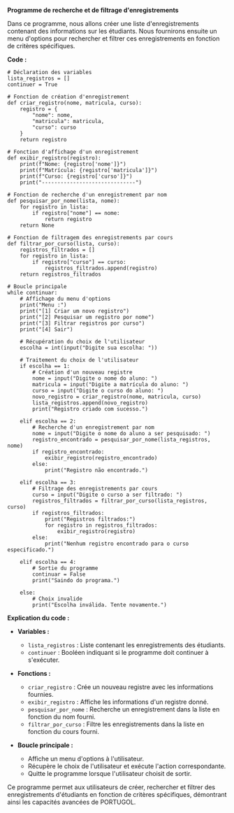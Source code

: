 **Programme de recherche et de filtrage d'enregistrements**

Dans ce programme, nous allons créer une liste d'enregistrements contenant des informations sur les étudiants. Nous fournirons ensuite un menu d'options pour rechercher et filtrer ces enregistrements en fonction de critères spécifiques.

**Code :**

```portgol
# Déclaration des variables
lista_registros = []
continuer = True

# Fonction de création d'enregistrement
def criar_registro(nome, matricula, curso):
    registro = {
        "nome": nome,
        "matricula": matricula,
        "curso": curso
    }
    return registro

# Fonction d'affichage d'un enregistrement
def exibir_registro(registro):
    print(f"Nome: {registro['nome']}")
    print(f"Matrícula: {registro['matricula']}")
    print(f"Curso: {registro['curso']}")
    print("------------------------------")

# Fonction de recherche d'un enregistrement par nom
def pesquisar_por_nome(lista, nome):
    for registro in lista:
        if registro["nome"] == nome:
            return registro
    return None

# Fonction de filtragem des enregistrements par cours
def filtrar_por_curso(lista, curso):
    registros_filtrados = []
    for registro in lista:
        if registro["curso"] == curso:
            registros_filtrados.append(registro)
    return registros_filtrados

# Boucle principale
while continuar:
    # Affichage du menu d'options
    print("Menu :")
    print("[1] Criar um novo registro")
    print("[2] Pesquisar um registro por nome")
    print("[3] Filtrar registros por curso")
    print("[4] Sair")

    # Récupération du choix de l'utilisateur
    escolha = int(input("Digite sua escolha: "))

    # Traitement du choix de l'utilisateur
    if escolha == 1:
        # Création d'un nouveau registre
        nome = input("Digite o nome do aluno: ")
        matricula = input("Digite a matrícula do aluno: ")
        curso = input("Digite o curso do aluno: ")
        novo_registro = criar_registro(nome, matricula, curso)
        lista_registros.append(novo_registro)
        print("Registro criado com sucesso.")

    elif escolha == 2:
        # Recherche d'un enregistrement par nom
        nome = input("Digite o nome do aluno a ser pesquisado: ")
        registro_encontrado = pesquisar_por_nome(lista_registros, nome)
        if registro_encontrado:
            exibir_registro(registro_encontrado)
        else:
            print("Registro não encontrado.")

    elif escolha == 3:
        # Filtrage des enregistrements par cours
        curso = input("Digite o curso a ser filtrado: ")
        registros_filtrados = filtrar_por_curso(lista_registros, curso)
        if registros_filtrados:
            print("Registros filtrados:")
            for registro in registros_filtrados:
                exibir_registro(registro)
        else:
            print("Nenhum registro encontrado para o curso especificado.")

    elif escolha == 4:
        # Sortie du programme
        continuar = False
        print("Saindo do programa.")

    else:
        # Choix invalide
        print("Escolha inválida. Tente novamente.")
```

**Explication du code :**

* **Variables :**
    * `lista_registros` : Liste contenant les enregistrements des étudiants.
    * `continuer` : Booléen indiquant si le programme doit continuer à s'exécuter.

* **Fonctions :**
    * `criar_registro` : Crée un nouveau registre avec les informations fournies.
    * `exibir_registro` : Affiche les informations d'un registre donné.
    * `pesquisar_por_nome` : Recherche un enregistrement dans la liste en fonction du nom fourni.
    * `filtrar_por_curso` : Filtre les enregistrements dans la liste en fonction du cours fourni.

* **Boucle principale :**
    * Affiche un menu d'options à l'utilisateur.
    * Récupère le choix de l'utilisateur et exécute l'action correspondante.
    * Quitte le programme lorsque l'utilisateur choisit de sortir.

Ce programme permet aux utilisateurs de créer, rechercher et filtrer des enregistrements d'étudiants en fonction de critères spécifiques, démontrant ainsi les capacités avancées de PORTUGOL.